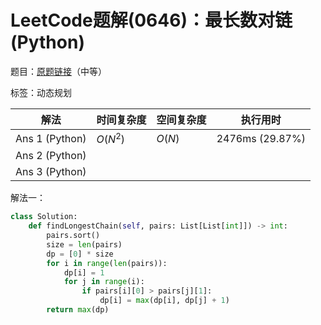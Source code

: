 # LeetCode题解(0646)：最长数对链(Python)

题目：[原题链接](https://leetcode-cn.com/problems/maximum-length-of-pair-chain/)（中等）

标签：动态规划

| 解法           | 时间复杂度 | 空间复杂度 | 执行用时        |
| -------------- | ---------- | ---------- | --------------- |
| Ans 1 (Python) | $O(N^2)$   | $O(N)$     | 2476ms (29.87%) |
| Ans 2 (Python) |            |            |                 |
| Ans 3 (Python) |            |            |                 |

解法一：

```python
class Solution:
    def findLongestChain(self, pairs: List[List[int]]) -> int:
        pairs.sort()
        size = len(pairs)
        dp = [0] * size
        for i in range(len(pairs)):
            dp[i] = 1
            for j in range(i):
                if pairs[i][0] > pairs[j][1]:
                    dp[i] = max(dp[i], dp[j] + 1)
        return max(dp)
```

